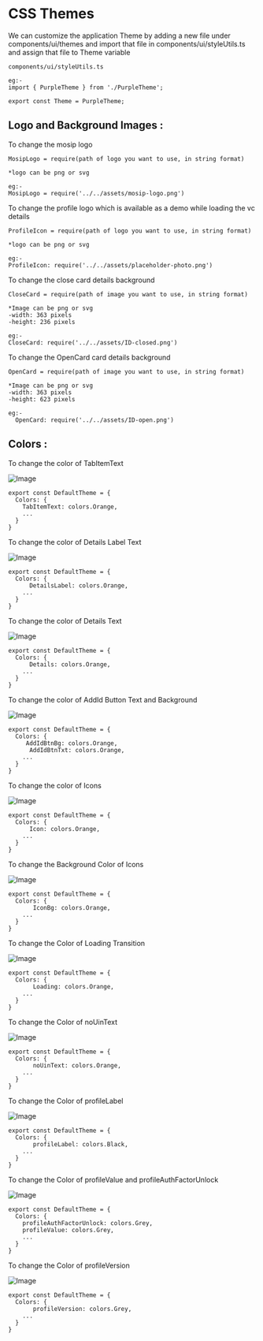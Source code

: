 # CSS Themes

We can customize the application Theme by adding a new file under components/ui/themes and import that file in components/ui/styleUtils.ts and assign that file to Theme variable

```
components/ui/styleUtils.ts

eg:-
import { PurpleTheme } from './PurpleTheme';

export const Theme = PurpleTheme;
```

## **Logo and Background Images :**

To change the mosip logo

```
MosipLogo = require(path of logo you want to use, in string format)

*logo can be png or svg

eg:-
MosipLogo = require('../../assets/mosip-logo.png')
```

To change the profile logo which is available as a demo while loading the vc details

```
ProfileIcon = require(path of logo you want to use, in string format)

*logo can be png or svg

eg:-
ProfileIcon: require('../../assets/placeholder-photo.png')
```

To change the close card details background

```
CloseCard = require(path of image you want to use, in string format)

*Image can be png or svg
-width: 363 pixels
-height: 236 pixels

eg:-
CloseCard: require('../../assets/ID-closed.png')
```

To change the OpenCard card details background

```
OpenCard = require(path of image you want to use, in string format)

*Image can be png or svg
-width: 363 pixels
-height: 623 pixels

eg:-
  OpenCard: require('../../assets/ID-open.png')
```

## **Colors :**

To change the color of TabItemText

![Image](../../../assets/img3.png 'Image')

```
export const DefaultTheme = {
  Colors: {
    TabItemText: colors.Orange,
    ...
  }
}
```

To change the color of Details Label Text

![Image](../../../assets/img1.png 'Image')

```
export const DefaultTheme = {
  Colors: {
      DetailsLabel: colors.Orange,
    ...
  }
}
```

To change the color of Details Text

![Image](../../../assets/img1.png 'Image')

```
export const DefaultTheme = {
  Colors: {
      Details: colors.Orange,
    ...
  }
}
```

To change the color of AddId Button Text and Background

![Image](../../../assets/img4.png 'Image')

```
export const DefaultTheme = {
  Colors: {
     AddIdBtnBg: colors.Orange,
      AddIdBtnTxt: colors.Orange,
    ...
  }
}
```

To change the color of Icons

![Image](../../../assets/img6.png 'Image')

```
export const DefaultTheme = {
  Colors: {
      Icon: colors.Orange,
    ...
  }
}
```

To change the Background Color of Icons

![Image](../../../assets/img7.png 'Image')

```
export const DefaultTheme = {
  Colors: {
       IconBg: colors.Orange,
    ...
  }
}
```

To change the Color of Loading Transition

![Image](../../../assets/img8.png 'Image')

```
export const DefaultTheme = {
  Colors: {
       Loading: colors.Orange,
    ...
  }
}
```

To change the Color of noUinText

![Image](../../../assets/img9.png 'Image')

```
export const DefaultTheme = {
  Colors: {
       noUinText: colors.Orange,
    ...
  }
}
```

To change the Color of profileLabel

![Image](../../../assets/img10.png 'Image')

```
export const DefaultTheme = {
  Colors: {
       profileLabel: colors.Black,
    ...
  }
}
```

To change the Color of profileValue and profileAuthFactorUnlock

![Image](../../../assets/img11.png 'Image')

```
export const DefaultTheme = {
  Colors: {
    profileAuthFactorUnlock: colors.Grey,
    profileValue: colors.Grey,
    ...
  }
}
```

To change the Color of profileVersion

![Image](../../../assets/img12.png 'Image')

```
export const DefaultTheme = {
  Colors: {
       profileVersion: colors.Grey,
    ...
  }
}
```
